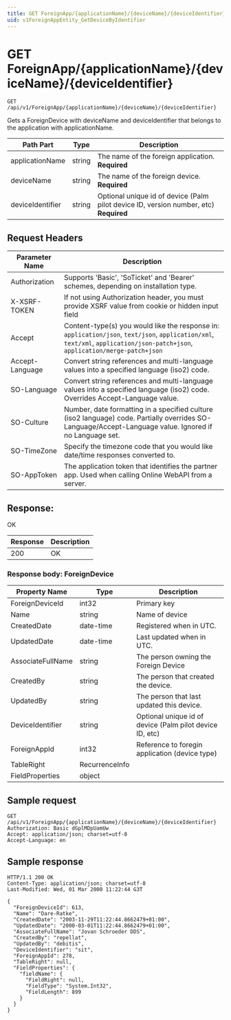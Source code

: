 ```yaml
---
title: GET ForeignApp/{applicationName}/{deviceName}/{deviceIdentifier}
uid: v1ForeignAppEntity_GetDeviceByIdentifier
---
```


# GET ForeignApp/{applicationName}/{deviceName}/{deviceIdentifier}

```http
GET /api/v1/ForeignApp/{applicationName}/{deviceName}/{deviceIdentifier}
```

Gets a ForeignDevice with deviceName and deviceIdentifier that belongs to the application with applicationName.






| Path Part | Type | Description |
|-----------|------|-------------|
| applicationName | string | The name of the foreign application. **Required** |
| deviceName | string | The name of the foreign device. **Required** |
| deviceIdentifier | string | Optional unique id of device (Palm pilot device ID, version number, etc) **Required** |



## Request Headers

| Parameter Name | Description |
|----------------|-------------|
| Authorization  | Supports 'Basic', 'SoTicket' and 'Bearer' schemes, depending on installation type. |
| X-XSRF-TOKEN   | If not using Authorization header, you must provide XSRF value from cookie or hidden input field |
| Accept         | Content-type(s) you would like the response in: `application/json`, `text/json`, `application/xml`, `text/xml`, `application/json-patch+json`, `application/merge-patch+json` |
| Accept-Language | Convert string references and multi-language values into a specified language (iso2) code. |
| SO-Language | Convert string references and multi-language values into a specified language (iso2) code. Overrides Accept-Language value. |
| SO-Culture | Number, date formatting in a specified culture (iso2 language) code. Partially overrides SO-Language/Accept-Language value. Ignored if no Language set. |
| SO-TimeZone | Specify the timezone code that you would like date/time responses converted to. |
| SO-AppToken | The application token that identifies the partner app. Used when calling Online WebAPI from a server. |


## Response:

OK

| Response | Description |
|----------------|-------------|
| 200 | OK |

### Response body: ForeignDevice

| Property Name | Type |  Description |
|----------------|------|--------------|
| ForeignDeviceId | int32 | Primary key |
| Name | string | Name of device |
| CreatedDate | date-time | Registered when  in UTC. |
| UpdatedDate | date-time | Last updated when  in UTC. |
| AssociateFullName | string | The person owning the Foreign Device |
| CreatedBy | string | The person that created the device. |
| UpdatedBy | string | The person that last updated this device. |
| DeviceIdentifier | string | Optional unique id of device (Palm pilot device ID, etc) |
| ForeignAppId | int32 | Reference to foregin application (device type) |
| TableRight | RecurrenceInfo |  |
| FieldProperties | object |  |

## Sample request

```http!
GET /api/v1/ForeignApp/{applicationName}/{deviceName}/{deviceIdentifier}
Authorization: Basic dGplMDpUamUw
Accept: application/json; charset=utf-8
Accept-Language: en
```

## Sample response

```http_
HTTP/1.1 200 OK
Content-Type: application/json; charset=utf-8
Last-Modified: Wed, 01 Mar 2000 11:22:44 G3T

{
  "ForeignDeviceId": 613,
  "Name": "Dare-Ratke",
  "CreatedDate": "2003-11-29T11:22:44.8662479+01:00",
  "UpdatedDate": "2000-03-01T11:22:44.8662479+01:00",
  "AssociateFullName": "Jovan Schroeder DDS",
  "CreatedBy": "repellat",
  "UpdatedBy": "debitis",
  "DeviceIdentifier": "sit",
  "ForeignAppId": 278,
  "TableRight": null,
  "FieldProperties": {
    "fieldName": {
      "FieldRight": null,
      "FieldType": "System.Int32",
      "FieldLength": 899
    }
  }
}
```